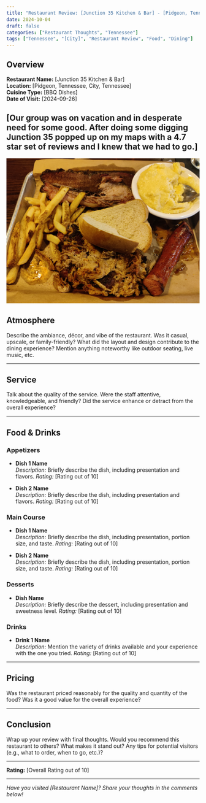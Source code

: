 ```yaml
---
title: "Restaurant Review: [Junction 35 Kitchen & Bar] - [Pidgeon, Tennessee]"
date: 2024-10-04
draft: false
categories: ["Restaurant Thoughts", "Tennessee"]
tags: ["Tennessee", "[City]", "Restaurant Review", "Food", "Dining"]
---
```


## Overview

**Restaurant Name:** [Junction 35 Kitchen & Bar]  
**Location:** [Pidgeon, Tennessee, City, Tennessee]  
**Cuisine Type:** [BBQ Dishes]  
**Date of Visit:** [2024-09-26]  

[Our group was on vacation and in desperate need for some good. After doing some digging Junction 35 popped up on my maps with a 4.7 star set of reviews and I knew that we had to go.]
---



![Alt text for image](/static/images/IMG_20240925_134843.jpg)

## Atmosphere

Describe the ambiance, décor, and vibe of the restaurant. Was it casual, upscale, or family-friendly? What did the layout and design contribute to the dining experience? Mention anything noteworthy like outdoor seating, live music, etc.

---

## Service

Talk about the quality of the service. Were the staff attentive, knowledgeable, and friendly? Did the service enhance or detract from the overall experience?

---

## Food & Drinks

### Appetizers

- **Dish 1 Name**  
  *Description:* Briefly describe the dish, including presentation and flavors.
  *Rating:* [Rating out of 10]

- **Dish 2 Name**  
  *Description:* Briefly describe the dish, including presentation and flavors.
  *Rating:* [Rating out of 10]

### Main Course

- **Dish 1 Name**  
  *Description:* Briefly describe the dish, including presentation, portion size, and taste.
  *Rating:* [Rating out of 10]

- **Dish 2 Name**  
  *Description:* Briefly describe the dish, including presentation, portion size, and taste.
  *Rating:* [Rating out of 10]

### Desserts

- **Dish Name**  
  *Description:* Briefly describe the dessert, including presentation and sweetness level.
  *Rating:* [Rating out of 10]

### Drinks

- **Drink 1 Name**  
  *Description:* Mention the variety of drinks available and your experience with the one you tried.
  *Rating:* [Rating out of 10]

---

## Pricing

Was the restaurant priced reasonably for the quality and quantity of the food? Was it a good value for the overall experience?

---

## Conclusion

Wrap up your review with final thoughts. Would you recommend this restaurant to others? What makes it stand out? Any tips for potential visitors (e.g., what to order, when to go, etc.)?

---

**Rating:** [Overall Rating out of 10]

---

*Have you visited [Restaurant Name]? Share your thoughts in the comments below!*

